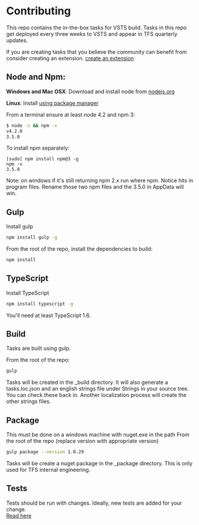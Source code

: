 # Contributing

This repo contains the in-the-box tasks for VSTS build.  Tasks in this repo get deployed every three weeks to VSTS and appear in TFS quarterly updates.

If you are creating tasks that you believe the community can benefit from consider creating an extension.
[create an extension](https://www.visualstudio.com/integrate/extensions/develop/add-build-task)

## Node and Npm:
**Windows and Mac OSX**: Download and install node from [nodejs.org](http://nodejs.org/)

**Linux**: Install [using package manager](https://github.com/joyent/node/wiki/Installing-Node.js-via-package-manager)

From a terminal ensure at least node 4.2 and npm 3:
```bash
$ node -v && npm -v
v4.2.0
3.5.0
```

To install npm separately:
```
[sudo] npm install npm@3 -g
npm -v
3.5.0
```

Note: on windows if it's still returning npm 2.x run where npm.  Notice hits in program files. Rename those two npm files and the 3.5.0 in AppData will win.

## Gulp

Install gulp
```bash
npm install gulp -g
```

From the root of the repo, install the dependencies to build:
```bash
npm install
```

## TypeScript

Install TypeScript
```bash
npm install typescript -g
```

You'll need at least TypeScript 1.6.

## Build
Tasks are built using gulp.  

From the root of the repo:
```bash
gulp
```

Tasks will be created in the _build directory.  It will also generate a tasks.loc.json and an english strings file under Strings in your source tree.  You can check these back in.  Another localization process will create the other strings files.

## Package
This must be done on a windows machine with nuget.exe in the path
From the root of the repo (replace version with appropriate version)
```bash
gulp package --version 1.0.29
```

Tasks will be create a nuget package in the _package directory.  This is only used for TFS internal engineering.

## Tests
Tests should be run with changes.  Ideally, new tests are added for your change.  
[Read here](runningtests.md)